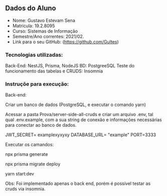 ## Dados do Aluno

- Nome: Gustavo Estevam Sena   
- Matrícula: 19.2.8095
- Curso: Sistemas de Informação
- Semestre/Ano correntes: 2021/02.
- Link para o seu GitHub: (https://github.com/Gultes)


### Tecnologias utilizadas:

Back-End: NestJS, Prisma, NodeJS
BD: PostgreeSQL
Teste do funcionamento das tabelas e CRUDS: Insomnia


### Instruçõe para execução:

Back-end:

Criar um banco de dados (PostgreSQL, e executar o comando yarn)

Acessar a pasta Prova/server-side-all-cruds e criar um arquivo .env, tal qual .env.example, com a sua string de conexão e informações necessárias para conectar ao banco de dados.

JWT_SECRET= examplexyxyxy DATABASE_URL= "example" PORT=3333

Executar os camandos:

npx prisma generate

npx prisma migrate deploy

yarn start:dev

Obs: Foi implementado apenas o back end, porém é possível testar as cruds via insomnia.

